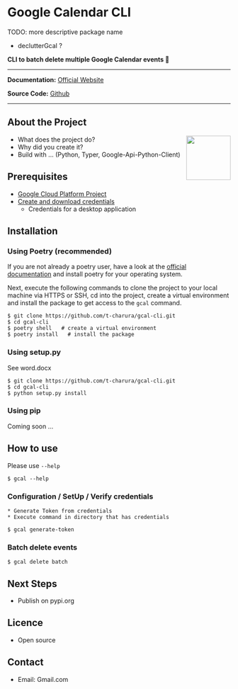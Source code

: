 # Google Calendar CLI 

TODO: more descriptive package name
* declutterGcal ?

**CLI to batch delete multiple Google Calendar events 📆**

---

**Documentation:** [Official Website](https://t-charura.github.io/gcal-cli/)

**Source Code:** [Github](https://github.com/t-charura/gcal-cli)

---

## About the Project

<img style="float: right;" src="img/declutter.jpg" width="100">

* What does the project do?
* Why did you create it?
* Build with ... (Python, Typer, Google-Api-Python-Client)

## Prerequisites

* [Google Cloud Platform Project](https://developers.google.com/workspace/guides/create-project)
* [Create and download credentials](https://developers.google.com/workspace/guides/create-credentials)
    * Credentials for a desktop application


## Installation

### Using **Poetry** (recommended)

If you are not already a poetry user, have a look at the [official documentation](https://python-poetry.org/docs/) and install poetry for your operating system.

Next, execute the following commands to clone the project to your local machine via HTTPS or SSH, cd into the project, create a virtual environment and install the package to get access to the ```gcal``` command.

```console
$ git clone https://github.com/t-charura/gcal-cli.git
$ cd gcal-cli
$ poetry shell   # create a virtual environment
$ poetry install   # install the package
```

### Using **setup.py**
See word.docx
```console
$ git clone https://github.com/t-charura/gcal-cli.git
$ cd gcal-cli
$ python setup.py install
```

### Using **pip**
Coming soon ... 


## How to use

Please use ```--help```

```console
$ gcal --help 
```

### Configuration / SetUp / Verify credentials 

    * Generate Token from credentials
    * Execute command in directory that has credentials
```console
$ gcal generate-token
```

### Batch delete events
```console
$ gcal delete batch
```


## Next Steps

* Publish on pypi.org


## Licence

* Open source


## Contact

* Email: Gmail.com

